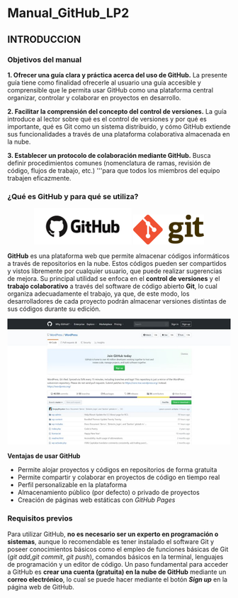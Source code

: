 # Manual_GitHub_LP2

## INTRODUCCION

### Objetivos del manual

**1. Ofrecer una guía clara y práctica acerca del uso de GitHub.** La presente guía tiene como finalidad ofrecerle al usuario una guía accesible y comprensible que le permita usar GitHub como una plataforma central organizar, controlar y colaborar en proyectos en desarrollo.

**2. Facilitar la comprensión del concepto del control de versiones.** La guía introduce al lector sobre qué es el control de versiones y por qué es importante, qué es Git como un sistema distribuido, y cómo GitHub extiende sus funcionalidades a través de una plataforma colaborativa almacenada en la nube.

**3. Establecer un protocolo de colaboración mediante GitHub.** Busca definir procedimientos comunes (nomenclatura de ramas, revisión de código, flujos de trabajo, etc.) '''para que todos los miembros del equipo trabajen eficazmente.

### ¿Qué es GitHub y para qué se utiliza?

<div style="text-align: center;">
  <img src="Github-logo.png" alt="alt text" width="220"/>
  <img src="Git-logo.png" alt="alt text" width="160"/>
</div>

**GitHub** es una plataforma web que permite almacenar códigos informáticos a través de repositorios en la nube. Estos códigos pueden ser compartidos y vistos libremente por cualquier usuario, que puede realizar sugerencias de mejora. Su principal utilidad se enfoca en el **control de versiones** y el **trabajo colaborativo** a través del software de código abierto **Git**, lo cual organiza adecuadamente el trabajo, ya que, de este modo, los desarrolladores de cada proyecto podrán almacenar versiones distintas de sus códigos durante su edición.

<div style="text-align: center;">
  <img src="GH-Homepage.png" alt="alt text" width="600"/>
</div>

**Ventajas de usar GitHub**

- Permite alojar proyectos y códigos en repositorios de forma gratuita
- Permite compartir y colaborar en proyectos de código en tiempo real
- Perfil personalizable en la plataforma
- Almacenamiento público (por defecto) o privado de proyectos
- Creación de páginas web estáticas con *GitHub Pages*

### Requisitos previos

Para utilizar GitHub, **no es necesario ser un experto en programación o sistemas**, aunque lo recomendable es tener instalado el software Git y poseer conocimientos básicos como el empleo de funciones básicas de Git (*git add*,*git commit*, *git push*), comandos básicos en la terminal, lenguajes de programación y un editor de código. Un paso fundamental para acceder a GitHub es **crear una cuenta (gratuita) en la nube de GitHub** mediante un **correo electrónico**, lo cual se puede hacer mediante el botón ***Sign up*** en la página web de GitHub.